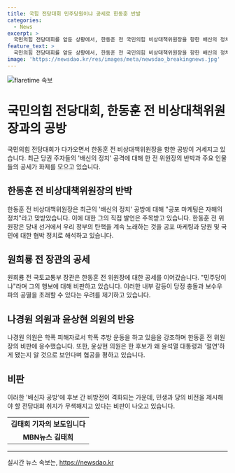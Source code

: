 ```yaml
---
title: 국힘 전당대회 민주당원이냐 공세로 한동훈 반발
categories:
  - News
excerpt: >
  국민의힘 전당대회를 앞둔 상황에서, 한동훈 전 국민의힘 비상대책위원장을 향한 배신의 정치 공방이 전 세력에 걸쳐 고조되고 있습니다. 이에 한 전 위원장은 공포 마케팅은 자해의 정치라며 반박했고, 원희룡 전 장관과 나경원 의원 등이 이에 대응하며 공세를 이어가고 있습니다. 후보 간 비방전이 격화되는 상황에서, 전당대회 취지가 무색해지고 있다는 비판이 나오고 있습니다.
feature_text: >
  국민의힘 전당대회를 앞둔 상황에서, 한동훈 전 국민의힘 비상대책위원장을 향한 배신의 정치 공방이 전 세력에 걸쳐 고조되고 있습니다. 이에 한 전 위원장은 공포 마케팅은 자해의 정치라며 반박했고, 원희룡 전 장관과 나경원 의원 등이 이에 대응하며 공세를 이어가고 있습니다. 후보 간 비방전이 격화되는 상황에서, 전당대회 취지가 무색해지고 있다는 비판이 나오고 있습니다.
image: 'https://newsdao.kr/res/images/meta/newsdao_breakingnews.jpg'
---
```


<p><img src="https://newsdao.kr/res/images/meta/newsdao_breakingnews.jpg" alt="flaretime 속보" /></p>

<h1>국민의힘 전당대회, 한동훈 전 비상대책위원장과의 공방</h1>

<p data-ke-size="size16">국민의힘 전당대회가 다가오면서 한동훈 전 비상대책위원장을 향한 공방이 거세지고 있습니다. 최근 당권 주자들의 '배신의 정치' 공격에 대해 한 전 위원장의 반박과 주요 인물들의 공세가 화제를 모으고 있습니다.</p>

<h2>한동훈 전 비상대책위원장의 반박</h2>

<p data-ke-size="size16">한동훈 전 비상대책위원장은 최근의 '배신의 정치' 공방에 대해 "공포 마케팅은 자해의 정치"라고 맞받았습니다. 이에 대한 그의 직접 발언은 주목받고 있습니다. 한동훈 전 위원장은 당내 선거에서 우리 정부의 탄핵을 계속 노래하는 것을 공포 마케팅과 당원 및 국민에 대한 협박 정치로 해석하고 있습니다.</p>

<h2>원희룡 전 장관의 공세</h2>

<p data-ke-size="size16">원희룡 전 국토교통부 장관은 한동훈 전 위원장에 대한 공세를 이어갔습니다. "민주당이냐"라며 그의 행보에 대해 비판하고 있습니다. 이러한 내부 갈등이 당정 충돌과 보수우파의 공멸을 초래할 수 있다는 우려를 제기하고 있습니다.</p>

<h2>나경원 의원과 윤상현 의원의 반응</h2>

<p data-ke-size="size16">나경원 의원은 학폭 피해자로서 학폭 추방 운동을 하고 있음을 강조하며 한동훈 전 위원장의 비판에 응수했습니다. 또한, 윤상현 의원은 한 후보가 왜 윤석열 대통령과 '절연'하게 됐는지 알 것으로 보인다며 협공을 평하고 있습니다.</p>

<h2>비판</h2>

<p data-ke-size="size16">이러한 '배신자 공방'에 후보 간 비방전이 격화되는 가운데, 민생과 당의 비전을 제시해야 할 전당대회 취지가 무색해지고 있다는 비판이 나오고 있습니다.</p>

<table>
    <tbody>
        <tr>
            <td style="text-align: center; height: 17px;"><b>김태희 기자의 보도입니다</b></td>
        </tr>
        <tr>
            <td style="text-align: center; height: 17px;"><b>MBN뉴스 김태희</b></td>
        </tr>
    </tbody>
</table>

<hr>

<p data-ke-size="size16"></p>
실시간 뉴스 속보는, <a href="https://newsdao.kr" rel="dofollow">https://newsdao.kr</a>


